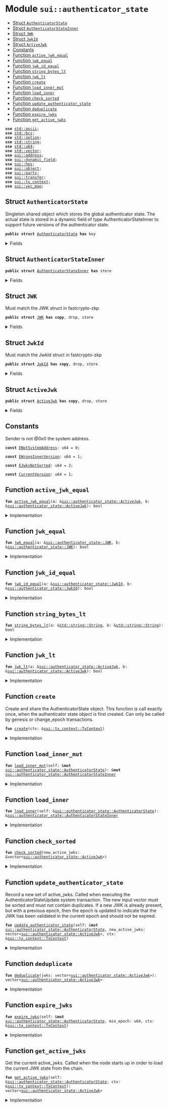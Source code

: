 
<a name="sui_authenticator_state"></a>

# Module `sui::authenticator_state`



-  [Struct `AuthenticatorState`](#sui_authenticator_state_AuthenticatorState)
-  [Struct `AuthenticatorStateInner`](#sui_authenticator_state_AuthenticatorStateInner)
-  [Struct `JWK`](#sui_authenticator_state_JWK)
-  [Struct `JwkId`](#sui_authenticator_state_JwkId)
-  [Struct `ActiveJwk`](#sui_authenticator_state_ActiveJwk)
-  [Constants](#@Constants_0)
-  [Function `active_jwk_equal`](#sui_authenticator_state_active_jwk_equal)
-  [Function `jwk_equal`](#sui_authenticator_state_jwk_equal)
-  [Function `jwk_id_equal`](#sui_authenticator_state_jwk_id_equal)
-  [Function `string_bytes_lt`](#sui_authenticator_state_string_bytes_lt)
-  [Function `jwk_lt`](#sui_authenticator_state_jwk_lt)
-  [Function `create`](#sui_authenticator_state_create)
-  [Function `load_inner_mut`](#sui_authenticator_state_load_inner_mut)
-  [Function `load_inner`](#sui_authenticator_state_load_inner)
-  [Function `check_sorted`](#sui_authenticator_state_check_sorted)
-  [Function `update_authenticator_state`](#sui_authenticator_state_update_authenticator_state)
-  [Function `deduplicate`](#sui_authenticator_state_deduplicate)
-  [Function `expire_jwks`](#sui_authenticator_state_expire_jwks)
-  [Function `get_active_jwks`](#sui_authenticator_state_get_active_jwks)


<pre><code><b>use</b> <a href="../std/ascii.md#std_ascii">std::ascii</a>;
<b>use</b> <a href="../std/bcs.md#std_bcs">std::bcs</a>;
<b>use</b> <a href="../std/option.md#std_option">std::option</a>;
<b>use</b> <a href="../std/string.md#std_string">std::string</a>;
<b>use</b> <a href="../std/u64.md#std_u64">std::u64</a>;
<b>use</b> <a href="../std/vector.md#std_vector">std::vector</a>;
<b>use</b> <a href="../sui/address.md#sui_address">sui::address</a>;
<b>use</b> <a href="../sui/dynamic_field.md#sui_dynamic_field">sui::dynamic_field</a>;
<b>use</b> <a href="../sui/hex.md#sui_hex">sui::hex</a>;
<b>use</b> <a href="../sui/object.md#sui_object">sui::object</a>;
<b>use</b> <a href="../sui/party.md#sui_party">sui::party</a>;
<b>use</b> <a href="../sui/transfer.md#sui_transfer">sui::transfer</a>;
<b>use</b> <a href="../sui/tx_context.md#sui_tx_context">sui::tx_context</a>;
<b>use</b> <a href="../sui/vec_map.md#sui_vec_map">sui::vec_map</a>;
</code></pre>



<a name="sui_authenticator_state_AuthenticatorState"></a>

## Struct `AuthenticatorState`

Singleton shared object which stores the global authenticator state.
The actual state is stored in a dynamic field of type AuthenticatorStateInner to support
future versions of the authenticator state.


<pre><code><b>public</b> <b>struct</b> <a href="../sui/authenticator_state.md#sui_authenticator_state_AuthenticatorState">AuthenticatorState</a> <b>has</b> key
</code></pre>



<details>
<summary>Fields</summary>


<dl>
<dt>
<code>id: <a href="../sui/object.md#sui_object_UID">sui::object::UID</a></code>
</dt>
<dd>
</dd>
<dt>
<code>version: u64</code>
</dt>
<dd>
</dd>
</dl>


</details>

<a name="sui_authenticator_state_AuthenticatorStateInner"></a>

## Struct `AuthenticatorStateInner`



<pre><code><b>public</b> <b>struct</b> <a href="../sui/authenticator_state.md#sui_authenticator_state_AuthenticatorStateInner">AuthenticatorStateInner</a> <b>has</b> store
</code></pre>



<details>
<summary>Fields</summary>


<dl>
<dt>
<code>version: u64</code>
</dt>
<dd>
</dd>
<dt>
<code>active_jwks: vector&lt;<a href="../sui/authenticator_state.md#sui_authenticator_state_ActiveJwk">sui::authenticator_state::ActiveJwk</a>&gt;</code>
</dt>
<dd>
 List of currently active JWKs.
</dd>
</dl>


</details>

<a name="sui_authenticator_state_JWK"></a>

## Struct `JWK`

Must match the JWK struct in fastcrypto-zkp


<pre><code><b>public</b> <b>struct</b> <a href="../sui/authenticator_state.md#sui_authenticator_state_JWK">JWK</a> <b>has</b> <b>copy</b>, drop, store
</code></pre>



<details>
<summary>Fields</summary>


<dl>
<dt>
<code>kty: <a href="../std/string.md#std_string_String">std::string::String</a></code>
</dt>
<dd>
</dd>
<dt>
<code>e: <a href="../std/string.md#std_string_String">std::string::String</a></code>
</dt>
<dd>
</dd>
<dt>
<code>n: <a href="../std/string.md#std_string_String">std::string::String</a></code>
</dt>
<dd>
</dd>
<dt>
<code>alg: <a href="../std/string.md#std_string_String">std::string::String</a></code>
</dt>
<dd>
</dd>
</dl>


</details>

<a name="sui_authenticator_state_JwkId"></a>

## Struct `JwkId`

Must match the JwkId struct in fastcrypto-zkp


<pre><code><b>public</b> <b>struct</b> <a href="../sui/authenticator_state.md#sui_authenticator_state_JwkId">JwkId</a> <b>has</b> <b>copy</b>, drop, store
</code></pre>



<details>
<summary>Fields</summary>


<dl>
<dt>
<code>iss: <a href="../std/string.md#std_string_String">std::string::String</a></code>
</dt>
<dd>
</dd>
<dt>
<code>kid: <a href="../std/string.md#std_string_String">std::string::String</a></code>
</dt>
<dd>
</dd>
</dl>


</details>

<a name="sui_authenticator_state_ActiveJwk"></a>

## Struct `ActiveJwk`



<pre><code><b>public</b> <b>struct</b> <a href="../sui/authenticator_state.md#sui_authenticator_state_ActiveJwk">ActiveJwk</a> <b>has</b> <b>copy</b>, drop, store
</code></pre>



<details>
<summary>Fields</summary>


<dl>
<dt>
<code>jwk_id: <a href="../sui/authenticator_state.md#sui_authenticator_state_JwkId">sui::authenticator_state::JwkId</a></code>
</dt>
<dd>
</dd>
<dt>
<code>jwk: <a href="../sui/authenticator_state.md#sui_authenticator_state_JWK">sui::authenticator_state::JWK</a></code>
</dt>
<dd>
</dd>
<dt>
<code>epoch: u64</code>
</dt>
<dd>
</dd>
</dl>


</details>

<a name="@Constants_0"></a>

## Constants


<a name="sui_authenticator_state_ENotSystemAddress"></a>

Sender is not @0x0 the system address.


<pre><code><b>const</b> <a href="../sui/authenticator_state.md#sui_authenticator_state_ENotSystemAddress">ENotSystemAddress</a>: u64 = 0;
</code></pre>



<a name="sui_authenticator_state_EWrongInnerVersion"></a>



<pre><code><b>const</b> <a href="../sui/authenticator_state.md#sui_authenticator_state_EWrongInnerVersion">EWrongInnerVersion</a>: u64 = 1;
</code></pre>



<a name="sui_authenticator_state_EJwksNotSorted"></a>



<pre><code><b>const</b> <a href="../sui/authenticator_state.md#sui_authenticator_state_EJwksNotSorted">EJwksNotSorted</a>: u64 = 2;
</code></pre>



<a name="sui_authenticator_state_CurrentVersion"></a>



<pre><code><b>const</b> <a href="../sui/authenticator_state.md#sui_authenticator_state_CurrentVersion">CurrentVersion</a>: u64 = 1;
</code></pre>



<a name="sui_authenticator_state_active_jwk_equal"></a>

## Function `active_jwk_equal`



<pre><code><b>fun</b> <a href="../sui/authenticator_state.md#sui_authenticator_state_active_jwk_equal">active_jwk_equal</a>(a: &<a href="../sui/authenticator_state.md#sui_authenticator_state_ActiveJwk">sui::authenticator_state::ActiveJwk</a>, b: &<a href="../sui/authenticator_state.md#sui_authenticator_state_ActiveJwk">sui::authenticator_state::ActiveJwk</a>): bool
</code></pre>



<details>
<summary>Implementation</summary>


<pre><code><b>fun</b> <a href="../sui/authenticator_state.md#sui_authenticator_state_active_jwk_equal">active_jwk_equal</a>(a: &<a href="../sui/authenticator_state.md#sui_authenticator_state_ActiveJwk">ActiveJwk</a>, b: &<a href="../sui/authenticator_state.md#sui_authenticator_state_ActiveJwk">ActiveJwk</a>): bool {
    // note: epoch is ignored
    <a href="../sui/authenticator_state.md#sui_authenticator_state_jwk_equal">jwk_equal</a>(&a.jwk, &b.jwk) && <a href="../sui/authenticator_state.md#sui_authenticator_state_jwk_id_equal">jwk_id_equal</a>(&a.jwk_id, &b.jwk_id)
}
</code></pre>



</details>

<a name="sui_authenticator_state_jwk_equal"></a>

## Function `jwk_equal`



<pre><code><b>fun</b> <a href="../sui/authenticator_state.md#sui_authenticator_state_jwk_equal">jwk_equal</a>(a: &<a href="../sui/authenticator_state.md#sui_authenticator_state_JWK">sui::authenticator_state::JWK</a>, b: &<a href="../sui/authenticator_state.md#sui_authenticator_state_JWK">sui::authenticator_state::JWK</a>): bool
</code></pre>



<details>
<summary>Implementation</summary>


<pre><code><b>fun</b> <a href="../sui/authenticator_state.md#sui_authenticator_state_jwk_equal">jwk_equal</a>(a: &<a href="../sui/authenticator_state.md#sui_authenticator_state_JWK">JWK</a>, b: &<a href="../sui/authenticator_state.md#sui_authenticator_state_JWK">JWK</a>): bool {
    (&a.kty == &b.kty) &&
        (&a.e == &b.e) &&
        (&a.n == &b.n) &&
        (&a.alg == &b.alg)
}
</code></pre>



</details>

<a name="sui_authenticator_state_jwk_id_equal"></a>

## Function `jwk_id_equal`



<pre><code><b>fun</b> <a href="../sui/authenticator_state.md#sui_authenticator_state_jwk_id_equal">jwk_id_equal</a>(a: &<a href="../sui/authenticator_state.md#sui_authenticator_state_JwkId">sui::authenticator_state::JwkId</a>, b: &<a href="../sui/authenticator_state.md#sui_authenticator_state_JwkId">sui::authenticator_state::JwkId</a>): bool
</code></pre>



<details>
<summary>Implementation</summary>


<pre><code><b>fun</b> <a href="../sui/authenticator_state.md#sui_authenticator_state_jwk_id_equal">jwk_id_equal</a>(a: &<a href="../sui/authenticator_state.md#sui_authenticator_state_JwkId">JwkId</a>, b: &<a href="../sui/authenticator_state.md#sui_authenticator_state_JwkId">JwkId</a>): bool {
    (&a.iss == &b.iss) && (&a.kid == &b.kid)
}
</code></pre>



</details>

<a name="sui_authenticator_state_string_bytes_lt"></a>

## Function `string_bytes_lt`



<pre><code><b>fun</b> <a href="../sui/authenticator_state.md#sui_authenticator_state_string_bytes_lt">string_bytes_lt</a>(a: &<a href="../std/string.md#std_string_String">std::string::String</a>, b: &<a href="../std/string.md#std_string_String">std::string::String</a>): bool
</code></pre>



<details>
<summary>Implementation</summary>


<pre><code><b>fun</b> <a href="../sui/authenticator_state.md#sui_authenticator_state_string_bytes_lt">string_bytes_lt</a>(a: &String, b: &String): bool {
    <b>let</b> a_bytes = a.as_bytes();
    <b>let</b> b_bytes = b.as_bytes();
    <b>if</b> (a_bytes.length() &lt; b_bytes.length()) {
        <b>true</b>
    } <b>else</b> <b>if</b> (a_bytes.length() &gt; b_bytes.length()) {
        <b>false</b>
    } <b>else</b> {
        <b>let</b> <b>mut</b> i = 0;
        <b>while</b> (i &lt; a_bytes.length()) {
            <b>let</b> a_byte = a_bytes[i];
            <b>let</b> b_byte = b_bytes[i];
            <b>if</b> (a_byte &lt; b_byte) {
                <b>return</b> <b>true</b>
            } <b>else</b> <b>if</b> (a_byte &gt; b_byte) {
                <b>return</b> <b>false</b>
            };
            i = i + 1;
        };
        // all bytes are equal
        <b>false</b>
    }
}
</code></pre>



</details>

<a name="sui_authenticator_state_jwk_lt"></a>

## Function `jwk_lt`



<pre><code><b>fun</b> <a href="../sui/authenticator_state.md#sui_authenticator_state_jwk_lt">jwk_lt</a>(a: &<a href="../sui/authenticator_state.md#sui_authenticator_state_ActiveJwk">sui::authenticator_state::ActiveJwk</a>, b: &<a href="../sui/authenticator_state.md#sui_authenticator_state_ActiveJwk">sui::authenticator_state::ActiveJwk</a>): bool
</code></pre>



<details>
<summary>Implementation</summary>


<pre><code><b>fun</b> <a href="../sui/authenticator_state.md#sui_authenticator_state_jwk_lt">jwk_lt</a>(a: &<a href="../sui/authenticator_state.md#sui_authenticator_state_ActiveJwk">ActiveJwk</a>, b: &<a href="../sui/authenticator_state.md#sui_authenticator_state_ActiveJwk">ActiveJwk</a>): bool {
    // note: epoch is ignored
    <b>if</b> (&a.jwk_id.iss != &b.jwk_id.iss) {
        <b>return</b> <a href="../sui/authenticator_state.md#sui_authenticator_state_string_bytes_lt">string_bytes_lt</a>(&a.jwk_id.iss, &b.jwk_id.iss)
    };
    <b>if</b> (&a.jwk_id.kid != &b.jwk_id.kid) {
        <b>return</b> <a href="../sui/authenticator_state.md#sui_authenticator_state_string_bytes_lt">string_bytes_lt</a>(&a.jwk_id.kid, &b.jwk_id.kid)
    };
    <b>if</b> (&a.jwk.kty != &b.jwk.kty) {
        <b>return</b> <a href="../sui/authenticator_state.md#sui_authenticator_state_string_bytes_lt">string_bytes_lt</a>(&a.jwk.kty, &b.jwk.kty)
    };
    <b>if</b> (&a.jwk.e != &b.jwk.e) {
        <b>return</b> <a href="../sui/authenticator_state.md#sui_authenticator_state_string_bytes_lt">string_bytes_lt</a>(&a.jwk.e, &b.jwk.e)
    };
    <b>if</b> (&a.jwk.n != &b.jwk.n) {
        <b>return</b> <a href="../sui/authenticator_state.md#sui_authenticator_state_string_bytes_lt">string_bytes_lt</a>(&a.jwk.n, &b.jwk.n)
    };
    <a href="../sui/authenticator_state.md#sui_authenticator_state_string_bytes_lt">string_bytes_lt</a>(&a.jwk.alg, &b.jwk.alg)
}
</code></pre>



</details>

<a name="sui_authenticator_state_create"></a>

## Function `create`

Create and share the AuthenticatorState object. This function is call exactly once, when
the authenticator state object is first created.
Can only be called by genesis or change_epoch transactions.


<pre><code><b>fun</b> <a href="../sui/authenticator_state.md#sui_authenticator_state_create">create</a>(ctx: &<a href="../sui/tx_context.md#sui_tx_context_TxContext">sui::tx_context::TxContext</a>)
</code></pre>



<details>
<summary>Implementation</summary>


<pre><code><b>fun</b> <a href="../sui/authenticator_state.md#sui_authenticator_state_create">create</a>(ctx: &TxContext) {
    <b>assert</b>!(ctx.sender() == @0x0, <a href="../sui/authenticator_state.md#sui_authenticator_state_ENotSystemAddress">ENotSystemAddress</a>);
    <b>let</b> version = <a href="../sui/authenticator_state.md#sui_authenticator_state_CurrentVersion">CurrentVersion</a>;
    <b>let</b> inner = <a href="../sui/authenticator_state.md#sui_authenticator_state_AuthenticatorStateInner">AuthenticatorStateInner</a> {
        version,
        active_jwks: vector[],
    };
    <b>let</b> <b>mut</b> self = <a href="../sui/authenticator_state.md#sui_authenticator_state_AuthenticatorState">AuthenticatorState</a> {
        id: object::authenticator_state(),
        version,
    };
    dynamic_field::add(&<b>mut</b> self.id, version, inner);
    transfer::share_object(self);
}
</code></pre>



</details>

<a name="sui_authenticator_state_load_inner_mut"></a>

## Function `load_inner_mut`



<pre><code><b>fun</b> <a href="../sui/authenticator_state.md#sui_authenticator_state_load_inner_mut">load_inner_mut</a>(self: &<b>mut</b> <a href="../sui/authenticator_state.md#sui_authenticator_state_AuthenticatorState">sui::authenticator_state::AuthenticatorState</a>): &<b>mut</b> <a href="../sui/authenticator_state.md#sui_authenticator_state_AuthenticatorStateInner">sui::authenticator_state::AuthenticatorStateInner</a>
</code></pre>



<details>
<summary>Implementation</summary>


<pre><code><b>fun</b> <a href="../sui/authenticator_state.md#sui_authenticator_state_load_inner_mut">load_inner_mut</a>(self: &<b>mut</b> <a href="../sui/authenticator_state.md#sui_authenticator_state_AuthenticatorState">AuthenticatorState</a>): &<b>mut</b> <a href="../sui/authenticator_state.md#sui_authenticator_state_AuthenticatorStateInner">AuthenticatorStateInner</a> {
    <b>let</b> version = self.version;
    // replace this with a lazy update function when we add a new version of the inner object.
    <b>assert</b>!(version == <a href="../sui/authenticator_state.md#sui_authenticator_state_CurrentVersion">CurrentVersion</a>, <a href="../sui/authenticator_state.md#sui_authenticator_state_EWrongInnerVersion">EWrongInnerVersion</a>);
    <b>let</b> inner: &<b>mut</b> <a href="../sui/authenticator_state.md#sui_authenticator_state_AuthenticatorStateInner">AuthenticatorStateInner</a> = dynamic_field::borrow_mut(&<b>mut</b> self.id, self.version);
    <b>assert</b>!(inner.version == version, <a href="../sui/authenticator_state.md#sui_authenticator_state_EWrongInnerVersion">EWrongInnerVersion</a>);
    inner
}
</code></pre>



</details>

<a name="sui_authenticator_state_load_inner"></a>

## Function `load_inner`



<pre><code><b>fun</b> <a href="../sui/authenticator_state.md#sui_authenticator_state_load_inner">load_inner</a>(self: &<a href="../sui/authenticator_state.md#sui_authenticator_state_AuthenticatorState">sui::authenticator_state::AuthenticatorState</a>): &<a href="../sui/authenticator_state.md#sui_authenticator_state_AuthenticatorStateInner">sui::authenticator_state::AuthenticatorStateInner</a>
</code></pre>



<details>
<summary>Implementation</summary>


<pre><code><b>fun</b> <a href="../sui/authenticator_state.md#sui_authenticator_state_load_inner">load_inner</a>(self: &<a href="../sui/authenticator_state.md#sui_authenticator_state_AuthenticatorState">AuthenticatorState</a>): &<a href="../sui/authenticator_state.md#sui_authenticator_state_AuthenticatorStateInner">AuthenticatorStateInner</a> {
    <b>let</b> version = self.version;
    // replace this with a lazy update function when we add a new version of the inner object.
    <b>assert</b>!(version == <a href="../sui/authenticator_state.md#sui_authenticator_state_CurrentVersion">CurrentVersion</a>, <a href="../sui/authenticator_state.md#sui_authenticator_state_EWrongInnerVersion">EWrongInnerVersion</a>);
    <b>let</b> inner: &<a href="../sui/authenticator_state.md#sui_authenticator_state_AuthenticatorStateInner">AuthenticatorStateInner</a> = dynamic_field::borrow(&self.id, self.version);
    <b>assert</b>!(inner.version == version, <a href="../sui/authenticator_state.md#sui_authenticator_state_EWrongInnerVersion">EWrongInnerVersion</a>);
    inner
}
</code></pre>



</details>

<a name="sui_authenticator_state_check_sorted"></a>

## Function `check_sorted`



<pre><code><b>fun</b> <a href="../sui/authenticator_state.md#sui_authenticator_state_check_sorted">check_sorted</a>(new_active_jwks: &vector&lt;<a href="../sui/authenticator_state.md#sui_authenticator_state_ActiveJwk">sui::authenticator_state::ActiveJwk</a>&gt;)
</code></pre>



<details>
<summary>Implementation</summary>


<pre><code><b>fun</b> <a href="../sui/authenticator_state.md#sui_authenticator_state_check_sorted">check_sorted</a>(new_active_jwks: &vector&lt;<a href="../sui/authenticator_state.md#sui_authenticator_state_ActiveJwk">ActiveJwk</a>&gt;) {
    <b>let</b> <b>mut</b> i = 0;
    <b>while</b> (i &lt; new_active_jwks.length() - 1) {
        <b>let</b> a = &new_active_jwks[i];
        <b>let</b> b = &new_active_jwks[i + 1];
        <b>assert</b>!(<a href="../sui/authenticator_state.md#sui_authenticator_state_jwk_lt">jwk_lt</a>(a, b), <a href="../sui/authenticator_state.md#sui_authenticator_state_EJwksNotSorted">EJwksNotSorted</a>);
        i = i + 1;
    };
}
</code></pre>



</details>

<a name="sui_authenticator_state_update_authenticator_state"></a>

## Function `update_authenticator_state`

Record a new set of active_jwks. Called when executing the AuthenticatorStateUpdate system
transaction. The new input vector must be sorted and must not contain duplicates.
If a new JWK is already present, but with a previous epoch, then the epoch is updated to
indicate that the JWK has been validated in the current epoch and should not be expired.


<pre><code><b>fun</b> <a href="../sui/authenticator_state.md#sui_authenticator_state_update_authenticator_state">update_authenticator_state</a>(self: &<b>mut</b> <a href="../sui/authenticator_state.md#sui_authenticator_state_AuthenticatorState">sui::authenticator_state::AuthenticatorState</a>, new_active_jwks: vector&lt;<a href="../sui/authenticator_state.md#sui_authenticator_state_ActiveJwk">sui::authenticator_state::ActiveJwk</a>&gt;, ctx: &<a href="../sui/tx_context.md#sui_tx_context_TxContext">sui::tx_context::TxContext</a>)
</code></pre>



<details>
<summary>Implementation</summary>


<pre><code><b>fun</b> <a href="../sui/authenticator_state.md#sui_authenticator_state_update_authenticator_state">update_authenticator_state</a>(
    self: &<b>mut</b> <a href="../sui/authenticator_state.md#sui_authenticator_state_AuthenticatorState">AuthenticatorState</a>,
    new_active_jwks: vector&lt;<a href="../sui/authenticator_state.md#sui_authenticator_state_ActiveJwk">ActiveJwk</a>&gt;,
    ctx: &TxContext,
) {
    // Validator will make a special system call with sender set <b>as</b> 0x0.
    <b>assert</b>!(ctx.sender() == @0x0, <a href="../sui/authenticator_state.md#sui_authenticator_state_ENotSystemAddress">ENotSystemAddress</a>);
    <a href="../sui/authenticator_state.md#sui_authenticator_state_check_sorted">check_sorted</a>(&new_active_jwks);
    <b>let</b> new_active_jwks = <a href="../sui/authenticator_state.md#sui_authenticator_state_deduplicate">deduplicate</a>(new_active_jwks);
    <b>let</b> inner = self.<a href="../sui/authenticator_state.md#sui_authenticator_state_load_inner_mut">load_inner_mut</a>();
    <b>let</b> <b>mut</b> res = vector[];
    <b>let</b> <b>mut</b> i = 0;
    <b>let</b> <b>mut</b> j = 0;
    <b>let</b> active_jwks_len = inner.active_jwks.length();
    <b>let</b> new_active_jwks_len = new_active_jwks.length();
    <b>while</b> (i &lt; active_jwks_len && j &lt; new_active_jwks_len) {
        <b>let</b> old_jwk = &inner.active_jwks[i];
        <b>let</b> new_jwk = &new_active_jwks[j];
        // when they are equal, push only one, but <b>use</b> the max epoch of the two
        <b>if</b> (<a href="../sui/authenticator_state.md#sui_authenticator_state_active_jwk_equal">active_jwk_equal</a>(old_jwk, new_jwk)) {
            <b>let</b> <b>mut</b> jwk = *old_jwk;
            jwk.epoch = old_jwk.epoch.max(new_jwk.epoch);
            res.push_back(jwk);
            i = i + 1;
            j = j + 1;
        } <b>else</b> <b>if</b> (<a href="../sui/authenticator_state.md#sui_authenticator_state_jwk_id_equal">jwk_id_equal</a>(&old_jwk.jwk_id, &new_jwk.jwk_id)) {
            // <b>if</b> only jwk_id is equal, then the key <b>has</b> changed. Providers should not send
            // JWKs like this, but <b>if</b> they do, we must ignore the new <a href="../sui/authenticator_state.md#sui_authenticator_state_JWK">JWK</a> to avoid having a
            // liveness / forking issues
            res.push_back(*old_jwk);
            i = i + 1;
            j = j + 1;
        } <b>else</b> <b>if</b> (<a href="../sui/authenticator_state.md#sui_authenticator_state_jwk_lt">jwk_lt</a>(old_jwk, new_jwk)) {
            res.push_back(*old_jwk);
            i = i + 1;
        } <b>else</b> {
            res.push_back(*new_jwk);
            j = j + 1;
        }
    };
    <b>while</b> (i &lt; active_jwks_len) {
        res.push_back(inner.active_jwks[i]);
        i = i + 1;
    };
    <b>while</b> (j &lt; new_active_jwks_len) {
        res.push_back(new_active_jwks[j]);
        j = j + 1;
    };
    inner.active_jwks = res;
}
</code></pre>



</details>

<a name="sui_authenticator_state_deduplicate"></a>

## Function `deduplicate`



<pre><code><b>fun</b> <a href="../sui/authenticator_state.md#sui_authenticator_state_deduplicate">deduplicate</a>(jwks: vector&lt;<a href="../sui/authenticator_state.md#sui_authenticator_state_ActiveJwk">sui::authenticator_state::ActiveJwk</a>&gt;): vector&lt;<a href="../sui/authenticator_state.md#sui_authenticator_state_ActiveJwk">sui::authenticator_state::ActiveJwk</a>&gt;
</code></pre>



<details>
<summary>Implementation</summary>


<pre><code><b>fun</b> <a href="../sui/authenticator_state.md#sui_authenticator_state_deduplicate">deduplicate</a>(jwks: vector&lt;<a href="../sui/authenticator_state.md#sui_authenticator_state_ActiveJwk">ActiveJwk</a>&gt;): vector&lt;<a href="../sui/authenticator_state.md#sui_authenticator_state_ActiveJwk">ActiveJwk</a>&gt; {
    <b>let</b> <b>mut</b> res = vector[];
    <b>let</b> <b>mut</b> i = 0;
    <b>let</b> <b>mut</b> prev: Option&lt;<a href="../sui/authenticator_state.md#sui_authenticator_state_JwkId">JwkId</a>&gt; = option::none();
    <b>while</b> (i &lt; jwks.length()) {
        <b>let</b> jwk = &jwks[i];
        <b>if</b> (prev.is_none()) {
            prev.fill(jwk.jwk_id);
        } <b>else</b> <b>if</b> (<a href="../sui/authenticator_state.md#sui_authenticator_state_jwk_id_equal">jwk_id_equal</a>(prev.borrow(), &jwk.jwk_id)) {
            // skip duplicate jwks in input
            i = i + 1;
            <b>continue</b>
        } <b>else</b> {
            *prev.borrow_mut() = jwk.jwk_id;
        };
        res.push_back(*jwk);
        i = i + 1;
    };
    res
}
</code></pre>



</details>

<a name="sui_authenticator_state_expire_jwks"></a>

## Function `expire_jwks`



<pre><code><b>fun</b> <a href="../sui/authenticator_state.md#sui_authenticator_state_expire_jwks">expire_jwks</a>(self: &<b>mut</b> <a href="../sui/authenticator_state.md#sui_authenticator_state_AuthenticatorState">sui::authenticator_state::AuthenticatorState</a>, min_epoch: u64, ctx: &<a href="../sui/tx_context.md#sui_tx_context_TxContext">sui::tx_context::TxContext</a>)
</code></pre>



<details>
<summary>Implementation</summary>


<pre><code><b>fun</b> <a href="../sui/authenticator_state.md#sui_authenticator_state_expire_jwks">expire_jwks</a>(
    self: &<b>mut</b> <a href="../sui/authenticator_state.md#sui_authenticator_state_AuthenticatorState">AuthenticatorState</a>,
    // any jwk below this epoch is not retained
    min_epoch: u64,
    ctx: &TxContext,
) {
    // This will only be called by sui_system::advance_epoch
    <b>assert</b>!(ctx.sender() == @0x0, <a href="../sui/authenticator_state.md#sui_authenticator_state_ENotSystemAddress">ENotSystemAddress</a>);
    <b>let</b> inner = <a href="../sui/authenticator_state.md#sui_authenticator_state_load_inner_mut">load_inner_mut</a>(self);
    <b>let</b> len = inner.active_jwks.length();
    // first we count how many jwks from each issuer are above the min_epoch
    // and store the counts in a vector that parallels the (sorted) active_jwks vector
    <b>let</b> <b>mut</b> issuer_max_epochs = vector[];
    <b>let</b> <b>mut</b> i = 0;
    <b>let</b> <b>mut</b> prev_issuer: Option&lt;String&gt; = option::none();
    <b>while</b> (i &lt; len) {
        <b>let</b> cur = &inner.active_jwks[i];
        <b>let</b> cur_iss = &cur.jwk_id.iss;
        <b>if</b> (prev_issuer.is_none()) {
            prev_issuer.fill(*cur_iss);
            issuer_max_epochs.push_back(cur.epoch);
        } <b>else</b> {
            <b>if</b> (cur_iss == prev_issuer.borrow()) {
                <b>let</b> back = issuer_max_epochs.length() - 1;
                <b>let</b> prev_max_epoch = &<b>mut</b> issuer_max_epochs[back];
                *prev_max_epoch = (*prev_max_epoch).max(cur.epoch);
            } <b>else</b> {
                *prev_issuer.borrow_mut() = *cur_iss;
                issuer_max_epochs.push_back(cur.epoch);
            }
        };
        i = i + 1;
    };
    // Now, filter out any JWKs that are below the min_epoch, unless that issuer <b>has</b> no
    // JWKs &gt;= the min_epoch, in which case we keep all of them.
    <b>let</b> <b>mut</b> new_active_jwks: vector&lt;<a href="../sui/authenticator_state.md#sui_authenticator_state_ActiveJwk">ActiveJwk</a>&gt; = vector[];
    <b>let</b> <b>mut</b> prev_issuer: Option&lt;String&gt; = option::none();
    <b>let</b> <b>mut</b> i = 0;
    <b>let</b> <b>mut</b> j = 0;
    <b>while</b> (i &lt; len) {
        <b>let</b> jwk = &inner.active_jwks[i];
        <b>let</b> cur_iss = &jwk.jwk_id.iss;
        <b>if</b> (prev_issuer.is_none()) {
            prev_issuer.fill(*cur_iss);
        } <b>else</b> <b>if</b> (cur_iss != prev_issuer.borrow()) {
            *prev_issuer.borrow_mut() = *cur_iss;
            j = j + 1;
        };
        <b>let</b> max_epoch_for_iss = &issuer_max_epochs[j];
        // TODO: <b>if</b> the iss <b>for</b> this jwk <b>has</b> *no* jwks that meet the minimum epoch,
        // then expire nothing.
        <b>if</b> (*max_epoch_for_iss &lt; min_epoch || jwk.epoch &gt;= min_epoch) {
            new_active_jwks.push_back(*jwk);
        };
        i = i + 1;
    };
    inner.active_jwks = new_active_jwks;
}
</code></pre>



</details>

<a name="sui_authenticator_state_get_active_jwks"></a>

## Function `get_active_jwks`

Get the current active_jwks. Called when the node starts up in order to load the current
JWK state from the chain.


<pre><code><b>fun</b> <a href="../sui/authenticator_state.md#sui_authenticator_state_get_active_jwks">get_active_jwks</a>(self: &<a href="../sui/authenticator_state.md#sui_authenticator_state_AuthenticatorState">sui::authenticator_state::AuthenticatorState</a>, ctx: &<a href="../sui/tx_context.md#sui_tx_context_TxContext">sui::tx_context::TxContext</a>): vector&lt;<a href="../sui/authenticator_state.md#sui_authenticator_state_ActiveJwk">sui::authenticator_state::ActiveJwk</a>&gt;
</code></pre>



<details>
<summary>Implementation</summary>


<pre><code><b>fun</b> <a href="../sui/authenticator_state.md#sui_authenticator_state_get_active_jwks">get_active_jwks</a>(self: &<a href="../sui/authenticator_state.md#sui_authenticator_state_AuthenticatorState">AuthenticatorState</a>, ctx: &TxContext): vector&lt;<a href="../sui/authenticator_state.md#sui_authenticator_state_ActiveJwk">ActiveJwk</a>&gt; {
    <b>assert</b>!(ctx.sender() == @0x0, <a href="../sui/authenticator_state.md#sui_authenticator_state_ENotSystemAddress">ENotSystemAddress</a>);
    self.<a href="../sui/authenticator_state.md#sui_authenticator_state_load_inner">load_inner</a>().active_jwks
}
</code></pre>



</details>
